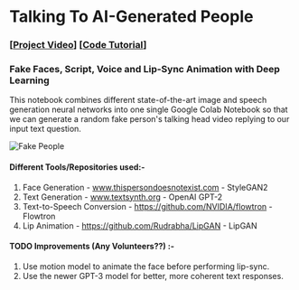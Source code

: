 # Talking To AI-Generated People 
### [[Project Video](https://www.youtube.com/watch?v=OCdikmAoLKA)] [[Code Tutorial](https://medium.com/@chintan.t93/how-to-create-fake-talking-head-videos-with-deep-learning-code-tutorial-6d82c315529d)] 
### Fake Faces, Script, Voice and Lip-Sync Animation with Deep Learning
This notebook combines different state-of-the-art image and speech generation neural networks into one single Google Colab Notebook so that we can generate a random fake person's talking head video replying to our input text question.

![Fake People](res/combined.gif)

#### Different Tools/Repositories used:-
1) Face Generation - www.thispersondoesnotexist.com - StyleGAN2
2) Text Generation - www.textsynth.org - OpenAI GPT-2
3) Text-to-Speech Conversion - https://github.com/NVIDIA/flowtron - Flowtron
4) Lip Animation - https://github.com/Rudrabha/LipGAN - LipGAN

#### TODO Improvements (Any Volunteers??) :-
1) Use motion model to animate the face before performing lip-sync.
2) Use the newer GPT-3 model for better, more coherent text responses.
